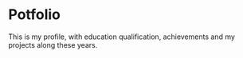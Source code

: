 # Potfolio
This is my profile, with education qualification, achievements and my projects along these years.
